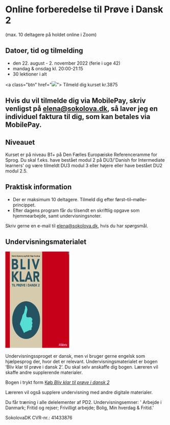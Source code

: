 # Online forberedelse til Prøve i Dansk 2 
(max. 10 deltagere på holdet online i Zoom)

## Datoer, tid og tilmelding
* den 22. august - 2. november 2022 (ferie i uge 42)
* mandag & onsdag kl. 20:00-21:15 
* 30 lektioner i alt

<a class="btn" href="<a href="https://transactions.sendowl.com/products/78723604/4919C0FB/purchase" rel="nofollow"><img src="https://transactions.sendowl.com/assets/external/v2/buy-now.png" /></a><script type="text/javascript" src="https://transactions.sendowl.com/assets/sendowl.js" ></script>"> Tilmeld dig kurset kr.3875 </a>

## Hvis du vil tilmelde dig via MobilePay, skriv venligst på elena@sokolova.dk, så laver jeg en individuel faktura til dig, som kan betales via MobilePay.

## Niveauet

Kurset er på niveau B1+ på Den Fælles Europæiske Referenceramme for Sprog.
Du skal f.eks. have bestået modul 2 på DU3/'Danish for Intermediate learners' og være tilmeldt DU3 modul 3 eller højere eller have bestået DU2 modul 2.5. 

## Praktisk information  
* Der er maksimum 10 deltagere. Tilmeld dig efter først–til–mølle–princippet. 
* Efter dagens program får du tilsendt en skriftlig opgave som hjemmearbejde, samt undervisningsnoter. 

Skriv gerne en e-mail til [elena@sokolova.dk](mailto:elena@sokolova.dk), hvis du har spørgsmål. 

<style>
.btn {
  color: white;
  background-color: #2ea44f;
  border-color: rgba(27,31,35,.1);
  box-shadow: 0 0px 0 rgba(27,31,35,.1),inset 0 1px 0 hsla(0,0%,100%,.03);
  position: relative;
  display: inline-block;
  padding: 5px 16px;
  font-size: 14px
  font-weight: 500;
  line-height: 20px;
  white-space: nowrap;
  vertical-align: middle;
  cursor: pointer;
  border: 1px solid;
  border-radius: 6px;
  text-decoration: none;
}
</style>

## Undervisningsmaterialet
<img src="bliv-klar-til-proeve-i-dansk-2-undervisning-online.png" alt="Bliv klar til prøve i dansk 2" width="200" height="300" />

Undervisningssproget er dansk, men vi bruger gerne engelsk som hjælpesprog der, hvor det er relevant.
Undervisningsmaterialet er bogen ‘Bliv klar til prøve i dansk 2’. Du skal selv anskaffe dig bogen. 
Læreren vil skaffe andre supplerende materialer. 

Bogen i trykt form  <a href="https://praxis.dk/bliv-klar-til-proeve-i-dansk-2#"> Køb *Bliv klar til prøve i dansk 2*</a> 

Læreren vil også supplere undervisning med andre digitale materialer.

Du får træning i alle delelementer af PD2. Undervisningsemner: ' Arbejde i Danmark; Fritid og rejser; Frivilligt arbejde; Bolig, Min hverdag & Fritid.' 



SokolovaDK CVR-nr.: 41433876
